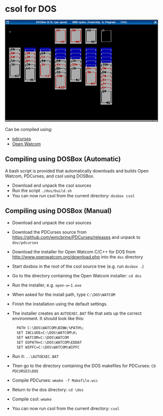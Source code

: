 # csol for DOS

![csol](csol.png)

Can be compiled using:
- [pdcurses](https://pdcurses.sourceforge.io/)
- [Open Watcom](http://www.openwatcom.org/)

## Compiling using DOSBox (Automatic)

A bash script is provided that automatically downloads and builds Open Watcom, PDCurses, and csol using DOSBox.

- Download and unpack the csol sources
- Run the script `./dos/build.sh`
- You can now run csol from the current directory: `dosbox csol`

## Compiling using DOSBox (Manual)

- Download and unpack the csol sources
- Download the PDCurses source from https://github.com/wmcbrine/PDCurses/releases and unpack to `dos/pdcurses`
- Download the installer for Open Watcom C/C++ for DOS from http://www.openwatcom.org/download.php into the `dos` directory
- Start dosbox in the root of the csol source tree (e.g. run `dosbox .`)
- Go to the directory containing the Open Watcom installer: `cd dos`
- Run the installer, e.g. `open-w~1.exe`
- When asked for the install path, type `C:\DOS\WATCOM`
- Finish the installation using the default settings.
- The installer creates an `AUTOEXEC.BAT` file that sets up the correct environment. It should look like this:

        PATH C:\DOS\WATCOM\BINW;%PATH%;
        SET INCLUDE=C:\DOS\WATCOM\H;
        SET WATCOM=C:\DOS\WATCOM
        SET EDPATH=C:\DOS\WATCOM\EDDAT
        SET WIPFC=C:\DOS\WATCOM\WIPFC

- Run it: `..\AUTOEXEC.BAT`
- Then go to the directory containing the DOS makefiles for PDCurses: `CD PDCURSES\DOS`
- Compile PDCurses: `wmake -f Makefile.wcc`
- Return to the dos directory: `cd \dos`
- Compile csol: `wmake`
- You can now run csol from the current directory: `csol`
